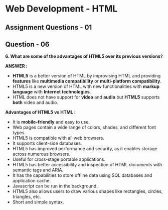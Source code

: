 # **Web Development - HTML**
## **Assignment Questions - 01**
## **Question - 06**

**6. What are some of the advantages of HTML5 over its previous versions?**

**ANSWER :**

- **HTML5** is a better version of HTML by improvising HTML and providing **features** like **multimedia compatibility** or **multi-platform compatibility**.
- HTML5 is a new version of HTML with new functionalities with **markup language** with **Internet technologies**.
- HTML does not have support for **video** and **audio** but **HTML5** supports **both** video and audio.

**Advantages of HTML5 vs HTML :**

- It is **mobile-friendly** and easy to use.
- Web pages contain a wide range of colors, shades, and different font types.
- HTML5 is compatible with all web browsers.
- It supports client-side databases.
- HTML5 has improved performance and security, as it enables storage across numerous browsers.
- Useful for cross-stage portable applications.
- HTML5 has better accessibility and inspection of HTML documents with semantic tags and ARIA.
- It has the capabilities to store offline data using SQL databases and application cache.
- Javascript can be run in the background.
- HTML5 also allows users to draw various shapes like rectangles, circles, triangles, etc.
- Short and simple syntax.